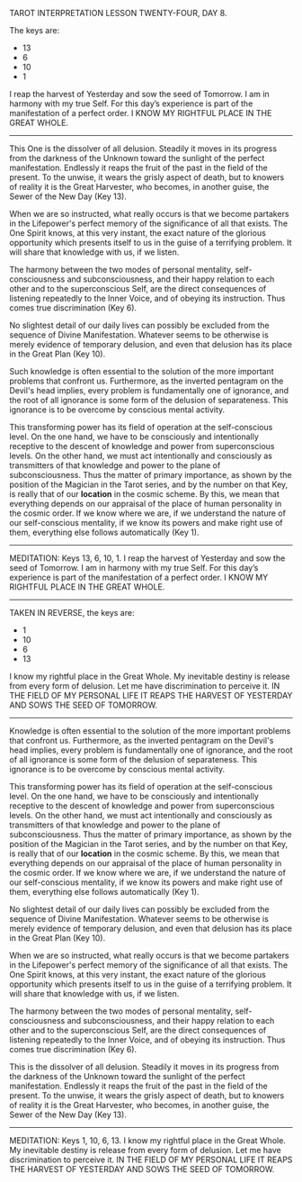 TAROT INTERPRETATION
LESSON TWENTY-FOUR, DAY 8.

The keys are:

- 13
- 6
- 10
- 1

I reap the harvest of Yesterday and sow the seed of Tomorrow. I am in harmony with my true Self. For this day’s experience is part of the manifestation of a perfect order. I KNOW MY RIGHTFUL PLACE IN THE GREAT WHOLE.

---

This One is the dissolver of all delusion. Steadily it moves in its progress from the darkness of the Unknown toward the sunlight of the perfect manifestation. Endlessly it reaps the fruit of the past in the field of the present. To the unwise, it wears the grisly aspect of death, but to knowers of reality it is the Great Harvester, who becomes, in another guise, the Sewer of the New Day (Key 13).

When we are so instructed, what really occurs is that we become partakers in the Lifepower's perfect memory of the significance of all that exists. The One Spirit knows, at this very instant, the exact nature of the glorious opportunity which presents itself to us in the guise of a terrifying problem. It will share that knowledge with us, if we listen.

The harmony between the two modes of personal mentality, self-consciousness and subconsciousness, and their happy relation to each other and to the superconscious Self, are the direct consequences of listening repeatedly to the Inner Voice, and of obeying its instruction. Thus comes true discrimination (Key 6).

No slightest detail of our daily lives can possibly be excluded from the sequence of Divine Manifestation. Whatever seems to be otherwise is merely evidence of temporary delusion, and even that delusion has its place in the Great Plan (Key 10).

Such knowledge is often essential to the solution of the more important problems that confront us. Furthermore, as the inverted pentagram on the Devil's head implies, every problem is fundamentally one of ignorance, and the root of all ignorance is some form of the delusion of separateness. This ignorance is to be overcome by conscious mental activity.

This transforming power has its field of operation at the self-conscious level. On the one hand, we have to be consciously and intentionally receptive to the descent of knowledge and power from superconscious levels. On the other hand, we must act intentionally and consciously as transmitters of that knowledge and power to the plane of subconsciousness. Thus the matter of primary importance, as shown by the position of the Magician in the Tarot series, and by the number on that Key, is really that of our **location** in the cosmic scheme. By this, we mean that everything depends on our appraisal of the place of human personality in the cosmic order. If we know where we are, if we understand the nature of our self-conscious mentality, if we know its powers and make right use of them, everything else follows automatically (Key 1).

---

MEDITATION: Keys 13, 6, 10, 1. I reap the harvest of Yesterday and sow the seed of Tomorrow. I am in harmony with my true Self. For this day’s experience is part of the manifestation of a perfect order. I KNOW MY RIGHTFUL PLACE IN THE GREAT WHOLE.

---

TAKEN IN REVERSE, the keys are:

- 1
- 10
- 6
- 13

I know my rightful place in the Great Whole. My inevitable destiny is release from every form of delusion. Let me have discrimination to perceive it. IN THE FIELD OF MY PERSONAL LIFE IT REAPS THE HARVEST OF YESTERDAY AND SOWS THE SEED OF TOMORROW.

---

Knowledge is often essential to the solution of the more important problems that confront us. Furthermore, as the inverted pentagram on the Devil's head implies, every problem is fundamentally one of ignorance, and the root of all ignorance is some form of the delusion of separateness. This ignorance is to be overcome by conscious mental activity.

This transforming power has its field of operation at the self-conscious level. On the one hand, we have to be consciously and intentionally receptive to the descent of knowledge and power from superconscious levels. On the other hand, we must act intentionally and consciously as transmitters of that knowledge and power to the plane of subconsciousness. Thus the matter of primary importance, as shown by the position of the Magician in the Tarot series, and by the number on that Key, is really that of our **location** in the cosmic scheme. By this, we mean that everything depends on our appraisal of the place of human personality in the cosmic order. If we know where we are, if we understand the nature of our self-conscious mentality, if we know its powers and make right use of them, everything else follows automatically (Key 1).

No slightest detail of our daily lives can possibly be excluded from the sequence of Divine Manifestation. Whatever seems to be otherwise is merely evidence of temporary delusion, and even that delusion has its place in the Great Plan (Key 10).

When we are so instructed, what really occurs is that we become partakers in the Lifepower's perfect memory of the significance of all that exists. The One Spirit knows, at this very instant, the exact nature of the glorious opportunity which presents itself to us in the guise of a terrifying problem. It will share that knowledge with us, if we listen.

The harmony between the two modes of personal mentality, self-consciousness and subconsciousness, and their happy relation to each other and to the superconscious Self, are the direct consequences of listening repeatedly to the Inner Voice, and of obeying its instruction. Thus comes true discrimination (Key 6).

This is the dissolver of all delusion. Steadily it moves in its progress from the darkness of the Unknown toward the sunlight of the perfect manifestation. Endlessly it reaps the fruit of the past in the field of the present. To the unwise, it wears the grisly aspect of death, but to knowers of reality it is the Great Harvester, who becomes, in another guise, the Sewer of the New Day (Key 13).

---

MEDITATION: Keys 1, 10, 6, 13. I know my rightful place in the Great Whole. My inevitable destiny is release from every form of delusion. Let me have discrimination to perceive it. IN THE FIELD OF MY PERSONAL LIFE IT REAPS THE HARVEST OF YESTERDAY AND SOWS THE SEED OF TOMORROW.


